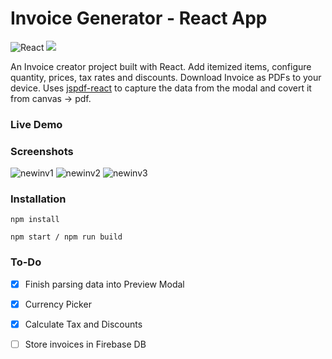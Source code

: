# Invoice Generator - React App
![React](https://img.shields.io/badge/react-%2320232a.svg?style=for-the-badge&logo=react&logoColor=%2361DAFB) ![](https://img.shields.io/badge/bootstrap-%23563D7C.svg?style=for-the-badge&logo=bootstrap&logoColor=white)

An Invoice creator project built with React. Add itemized items, configure quantity, prices, tax rates and discounts. Download Invoice as PDFs to your device. Uses [jspdf-react](https://www.npmjs.com/package/jspdf-react) to capture the data from the modal and covert it from canvas -> pdf.

### Live Demo

### Screenshots
![newinv1](https://github.com/naryanvarun94/invoice_generator/assets/96014993/9878df9f-cfc2-4d85-82a5-4995fcb2e11b)
![newinv2](https://github.com/naryanvarun94/invoice_generator/assets/96014993/2ba41a27-b4bb-4f0c-8dd8-f475f68eb027)
![newinv3](https://github.com/naryanvarun94/invoice_generator/assets/96014993/5a269e9a-ca00-4f45-a8d9-cf772b1a6193)


### Installation

```
npm install

npm start / npm run build
```

### To-Do
- [x] Finish parsing data into Preview Modal

- [x] Currency Picker

- [x] Calculate Tax and Discounts

- [ ] Store invoices in Firebase DB


